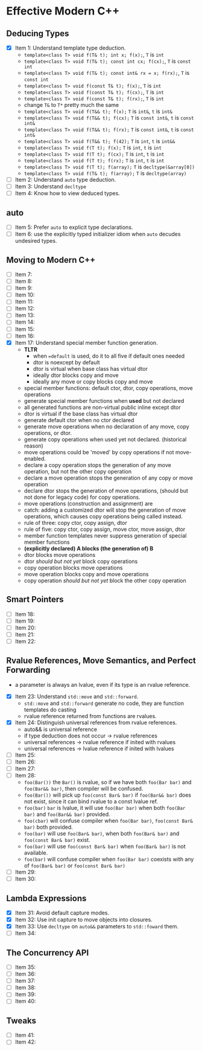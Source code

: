 Effective Modern C++
====================

Deducing Types
--------------
* [x] Item 1: Understand template type deduction.
  * `template<class T> void f(T& t); int x; f(x);`, `T` is `int`
  * `template<class T> void f(T& t); const int cx; f(cx);`, `T` is `const int`
  * `template<class T> void f(T& t); const int& rx = x; f(rx);`, `T` is `const int`
  * `template<class T> void f(const T& t); f(x);`, `T` is `int`
  * `template<class T> void f(const T& t); f(cx);`, `T` is `int`
  * `template<class T> void f(const T& t); f(rx);`, `T` is `int`
  * change `T&` to `T*` pretty much the same
  * `template<class T> void f(T&& t); f(x);` `T` is `int&`, `t` is `int&`
  * `template<class T> void f(T&& t); f(cx);` `T` is `const int&`, `t` is `const int&`
  * `template<class T> void f(T&& t); f(rx);` `T` is `const int&`, `t` is `const int&`
  * `template<class T> void f(T&& t); f(42);` `T` is `int`, `t` is `int&&`
  * `template<class T> void f(T t); f(x);` `T` is `int`, `t` is `int`
  * `template<class T> void f(T t); f(cx);` `T` is `int`, `t` is `int`
  * `template<class T> void f(T t); f(rx);` `T` is `int`, `t` is `int`
  * `template<class T> void f(T t); f(array);` `T` is `decltype(&array[0])`
  * `template<class T> void f(T& t); f(array);` `T` is `decltype(array)`
* [ ] Item 2: Understand `auto` type deduction.
* [ ] Item 3: Understand `decltype`
* [ ] Item 4: Know how to view deduced types.

auto
----
* [ ] Item 5: Prefer `auto` to explicit type declarations.
* [ ] Item 6: use the explicitly typed initializer idiom when `auto` decudes undesired types.

Moving to Modern C++
--------------------
* [ ] Item 7:
* [ ] Item 8:
* [ ] Item 9:
* [ ] Item 10:
* [ ] Item 11:
* [ ] Item 12:
* [ ] Item 13:
* [ ] Item 14:
* [ ] Item 15:
* [ ] Item 16:
* [x] Item 17: Understand special member function generation.
  *  **TLTR**
      * when `=default` is used, do it to all five if default ones needed
      * dtor is noexcept by default
      * dtor is virtual when base class has virtual dtor
      * ideally dtor blocks copy and move
      * ideally any move or copy blocks copy and move
    * special member functions: default ctor, dtor, copy operations, move operations
    * generate special member functions when **used** but not declared
    * all generated functions are non-virtual public inline except dtor
    * dtor is virtual if the base class has virtual dtor
    * generate default ctor when no ctor declared
    * generate move operations when no declaration of any move, copy operations, or dtor.
    * generate copy operations when used yet not declared. (historical reason)
    * move operations could be 'moved' by copy operations if not move-enabled.
    * declare a copy operation stops the generation of any move operation, but not the other copy operation
    * declare a move operation stops the generation of any copy or move operation
    * declare dtor stops the generation of move operations, (should but not done for legacy code) for copy operations.
    * move operations (construction and assignment) are 
    * catch: adding a customized dtor will stop the generation of move operations, which causes copy operations being called instead.
    * rule of three: copy ctor, copy assign, dtor
    * rule of five: copy ctor, copy assign, move ctor, move assign, dtor
    * member function templates never suppress generation of special member functions
    * **(explicitly declared) A blocks (the generation of) B**
    * dtor blocks move operations
    * dtor *should but not yet* block copy operations
    * copy operation blocks move operations
    * move operation blocks copy and move operations
    * copy operation *should but not yet* block the other copy operation

Smart Pointers
--------------
* [ ] Item 18:
* [ ] Item 19:
* [ ] Item 20:
* [ ] Item 21:
* [ ] Item 22:

Rvalue References, Move Semantics, and Perfect Forwarding
---------------------------------------------------------
* a parameter is always an lvalue, even if its type is an rvalue reference.
* [x] Item 23: Understand `std::move` and `std::forward`.
  * `std::move` and `std::forward` generate no code, they are function templates do casting
  * rvalue reference returned from functions are rvalues.
* [x] Item 24: Distinguish universal references from rvalue references.
  * auto&& is universal reference
  * if type deduction does not occur -> rvalue references
  * universal references -> rvalue reference if inited with rvalues
  * universal references -> lvalue reference if inited with lvalues
* [ ] Item 25:
* [ ] Item 26:
* [ ] Item 27:
* [ ] Item 28:
  * `foo(Bar())` the `Bar()` is rvalue, so if we have both `foo(Bar bar)` and `foo(Bar&& bar)`, then compiler will be confused.
  * `foo(Bar())` will pick up `foo(const Bar& bar)` if `foo(Bar&& bar)` does not exist, since it can bind rvalue to a const lvalue ref.
  * `foo(bar)` `bar` is lvalue, it will use `foo(Bar bar)` when both `foo(Bar bar)` and `foo(Bar&& bar)` provided.
  * `foo(cbar)` will confuse compiler when `foo(Bar bar)`, `foo(const Bar& bar)` both provided.
  * `foo(bar)` will use `foo(Bar& bar)`, when both `foo(Bar& bar)` and `foo(const Bar& bar)` exist.
  * `foo(bar)` will use `foo(const Bar& bar)` when `foo(Bar& bar)` is not available.
  * `foo(bar)` will confuse compiler when `foo(Bar bar)` coexists with any of `foo(Bar& bar)` or `foo(const Bar& bar)` 
* [ ] Item 29:
* [ ] Item 30:

Lambda Expressions
------------------
* [x] Item 31: Avoid default capture modes.
* [x] Item 32: Use init capture to move objects into closures.
* [x] Item 33: Use `decltype` on `auto&&` parameters to `std::foward` them.
* [ ] Item 34:

The Concurrency API
-------------------
* [ ] Item 35:
* [ ] Item 36:
* [ ] Item 37:
* [ ] Item 38:
* [ ] Item 39:
* [ ] Item 40:

Tweaks
------
* [ ] Item 41:
* [ ] Item 42:
